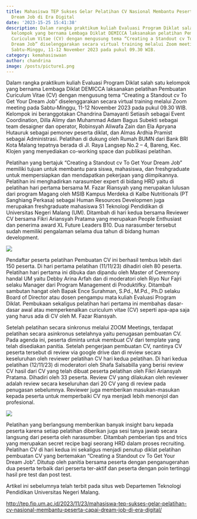 ```yaml
---
title: Mahasiswa TEP Sukses Gelar Pelatihan CV Nasional Membantu Peserta Capai
  Dream Job di Era Digital
date: '2023-15-25 15:41:38'
description: Dalam rangka praktikum kuliah Evaluasi Program Diklat salah satu
  kelompok yang bernama Lembaga Diklat DEMICCA laksanakan pelatihan Pembuatan
  Curiculum Vitae (CV) dengan mengusung tema “Creating a Standout cv To Get Your
  Dream Job” diselenggarakan secara virtual training melalui Zoom meeting pada
  Sabtu-Minggu, 11-12 November 2023 pada pukul 09.30 WIB.
category: kemahasiswaan
author: chandrina
image: /posts/picture1.png
---
```

Dalam rangka praktikum kuliah Evaluasi Program Diklat salah satu kelompok yang bernama Lembaga Diklat DEMICCA laksanakan pelatihan Pembuatan Curiculum Vitae (CV) dengan mengusung tema “Creating a Standout cv To Get Your Dream Job” diselenggarakan secara virtual training melalui Zoom meeting pada Sabtu-Minggu, 11-12 November 2023 pada pukul 09.30 WIB. Kelompok ini beranggotakan Chandrina Damayanti Setiasih sebagai Event Coordination, Dilla Alimy dan Muhammad Adam Bagus Subekti sebagai team desaigner dan operator, Robinsyah Aliwafa Zain dan Ela Apryana Hutauruk sebagai pemonev peserta diklat, dan Almas Ardhia Pramist sebagai Administrasi. Pelatihan di dukung oleh Rumah BUMN dari Bank BRI Kota Malang tepatnya berada di Jl. Raya Langsep No.2 – 4, Bareng, Kec. Klojen yang menyediakan co-working space dan publikasi pelatihan.

Pelatihan yang bertajuk “Creating a Standout cv To Get Your Dream Job” memiliki tujuan untuk membantu para siswa, mahasiswa, dan freshgraduate untuk mempersiapkan dan mendapatkan pekerjaan yang diimpikannya. Pelatihan ini menghadirkan narasumber expert di bidang HRD yaitu di pelatihan hari pertama bersama M. Fazar Riansyah yang merupakan lulusan dari program Magang oleh MSIB Kampus Merdeka di Kalbe Nutritionals (PT Sanghiang Perkasa) sebagai Human Resources Developmen juga merupakan freshgraduate mahasiswa S1 Teknologi Pendidikan di Universitas Negeri Malang (UM). Ditambah di hari kedua bersama Reviewer CV bersama Fikri Ariansyah Pratama yang merupakan People Enthusiast dan penerima award XL Future Leaders B10. Dua narasumber tersebut sudah memiliki pengalaman selama dua tahun di bidang human development. 

![](/posts/picture2.jpg)

Pendaftar peserta pelatihan Pembuatan CV ini berhasil tembus lebih dari 150 peserta. Di hari pertama pelatihan (11/11/23) dihadiri oleh 80 peserta. Pelatihan hari pertama ini dibuka dan dipandu oleh Master of Ceremony handal UM yaitu Debby Arina Arfah dan di moderatori oleh Riyo Nur Fajri selaku Manager dari Program Management di Produktifky. Ditambah sambutan hangat oleh Bapak Ence Surahman, S.Pd., M.Pd., Ph.D selaku Board of Director atau dosen pengampu mata kuliah Evaluasi Program Diklat. Pembukaan sekaligus pelatihan hari pertama ini membahas dasar-dasar awal atau memperkenalkan curiculum vitae (CV) seperti apa-apa saja yang harus ada di CV oleh M. Fazar Riansyah.

Setelah pelatihan secara sinkronus melalui ZOOM Meetings, terdapat pelatihan secara asinkronus setelahnya yaitu penugasan pembuatan CV. Pada agenda ini, peserta diminta untuk membuat CV dari template yang telah disediakan panitia. Setelah pengerjaan pembuatan CV, nantinya CV peserta tersebut di review via google drive dan di review secara keseluruhan oleh reviewer pelatihan CV hari kedua pelatihan. Di hari kedua pelatihan (12/11/23) di moderatori oleh Shafa Salsabilla yang berisi review CV hasil dari CV yang telah dibuat peserta pelatihan oleh Fikri Ariansyah Pratama. Dihadiri oleh 33 peserta. Review CV yang dilakukan oleh reviewer adalah review secara keseluruhan dari 20 CV yang di review pada penugasan sebelumnya. Reviewer juga memberikan masukan-masukan kepada peserta untuk memperbaiki CV nya menjadi lebih menonjol dan profesional.

![](/posts/picture3.jpg)

Pelatihan yang berlangsung memberikan banyak insight baru kepada peserta karena setiap pelatihan diberikan juga sesi tanya jawab secara langsung dari peserta oleh narasumber. Ditambah pemberian tips and trics yang merupakan secret recipe bagi seorang HRD dalam proses recruiting. Pelatihan CV di hari kedua ini sekaligus menjadi penutup diklat pelatihan pembuatan CV yang bertemakan “Creating a Standout cv To Get Your Dream Job”. Ditutup oleh panitia bersama peserta dengan penganugerahan dua peserta terbaik dari perserta ter-aktif dan peserta dengan poin tertinggi hasil pre test dan post test.



A﻿rtikel ini sebelumnya telah terbit pada situs web Departemen Teknologi Pendidikan Universitas Negeri Malang.

<http://tep.fip.um.ac.id/2023/11/23/mahasiswa-tep-sukses-gelar-pelatihan-cv-nasional-membantu-peserta-capai-dream-job-di-era-digital/>
